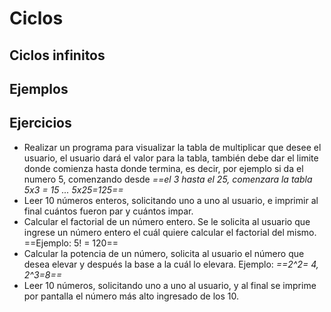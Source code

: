 # Ciclos

## Ciclos infinitos

## Ejemplos


## Ejercicios

- Realizar un programa para visualizar la tabla de multiplicar que desee el usuario, el usuario dará el valor para la tabla, también debe dar el limite donde comienza hasta donde termina, es decir, por ejemplo si da el numero 5, comenzando desde *==el 3 hasta el 25, comenzara la tabla 5x3 = 15 ... 5x25=125==*
- Leer 10 números enteros, solicitando uno a uno al usuario, e imprimir al final cuántos fueron par y cuántos impar.
- Calcular el factorial de un número entero. Se le solicita al usuario que ingrese un número entero el cuál quiere calcular el factorial del mismo. ==Ejemplo: 5! = 120==
- Calcular la potencia de un número, solicita al usuario el número que desea elevar y después la base a la cuál lo elevara. Ejemplo: *==2^2= 4, 2^3=8==*
- Leer 10 números, solicitando uno a uno al usuario, y al final se imprime por pantalla el número más alto ingresado de los 10.